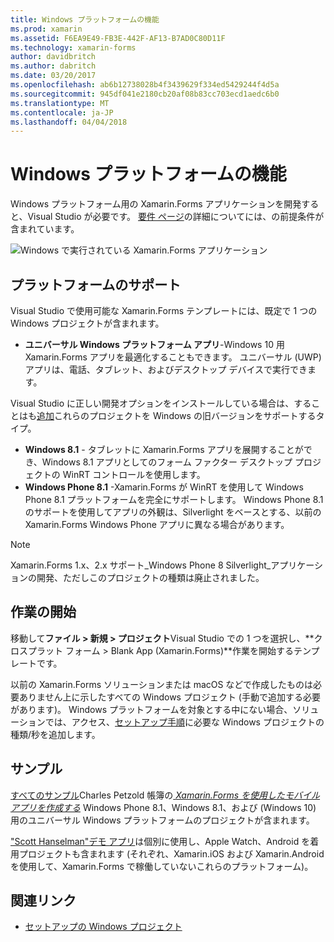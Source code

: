 ```yaml
---
title: Windows プラットフォームの機能
ms.prod: xamarin
ms.assetid: F6EA9E49-FB3E-442F-AF13-B7AD0C80D11F
ms.technology: xamarin-forms
author: davidbritch
ms.author: dabritch
ms.date: 03/20/2017
ms.openlocfilehash: ab6b12738028b4f3439629f334ed5429244f4d5a
ms.sourcegitcommit: 945df041e2180cb20af08b83cc703ecd1aedc6b0
ms.translationtype: MT
ms.contentlocale: ja-JP
ms.lasthandoff: 04/04/2018
---
```

# <a name="windows-platform-features"></a>Windows プラットフォームの機能

Windows プラットフォーム用の Xamarin.Forms アプリケーションを開発すると、Visual Studio が必要です。 [要件 ページ](~/xamarin-forms/get-started/installation.md)の詳細についてには、の前提条件が含まれています。

![](images/allhanselman.png "Windows で実行されている Xamarin.Forms アプリケーション")

## <a name="platform-support"></a>プラットフォームのサポート

Visual Studio で使用可能な Xamarin.Forms テンプレートには、既定で 1 つの Windows プロジェクトが含まれます。

* **ユニバーサル Windows プラットフォーム アプリ**-Windows 10 用 Xamarin.Forms アプリを最適化することもできます。 ユニバーサル (UWP) アプリは、電話、タブレット、およびデスクトップ デバイスで実行できます。

Visual Studio に正しい開発オプションをインストールしている場合は、することはも[追加](installation/index.md)これらのプロジェクトを Windows の旧バージョンをサポートするタイプ。

* **Windows 8.1** - タブレットに Xamarin.Forms アプリを展開することができ、Windows 8.1 アプリとしてのフォーム ファクター デスクトップ プロジェクトの WinRT コントロールを使用します。
* **Windows Phone 8.1** -Xamarin.Forms が WinRT を使用して Windows Phone 8.1 プラットフォームを完全にサポートします。 Windows Phone 8.1 のサポートを使用してアプリの外観は、Silverlight をベースとする、以前の Xamarin.Forms Windows Phone アプリに異なる場合があります。


> [!NOTE]
> Xamarin.Forms 1.x、2.x サポート_Windows Phone 8 Silverlight_アプリケーションの開発、ただしこのプロジェクトの種類は廃止されました。


## <a name="getting-started"></a>作業の開始

移動して**ファイル > 新規 > プロジェクト**Visual Studio での 1 つを選択し、**クロスプラット フォーム > Blank App (Xamarin.Forms)**作業を開始するテンプレートです。

以前の Xamarin.Forms ソリューションまたは macOS などで作成したものは必要ありません上に示したすべての Windows プロジェクト (手動で追加する必要があります)。
Windows プラットフォームを対象とする中にない場合、ソリューションでは、アクセス、[セットアップ手順](installation/index.md)に必要な Windows プロジェクトの種類/秒を追加します。


## <a name="samples"></a>サンプル

[すべてのサンプル](https://github.com/xamarin/xamarin-forms-book-preview-2)Charles Petzold 帳簿の[ *Xamarin.Forms を使用したモバイル アプリを作成する*](~/xamarin-forms/creating-mobile-apps-xamarin-forms/index.md) Windows Phone 8.1、Windows 8.1、および (Windows 10) 用のユニバーサル Windows プラットフォームのプロジェクトが含まれます。

["Scott Hanselman"デモ アプリ](https://github.com/jamesmontemagno/Hanselman.Forms)は個別に使用し、Apple Watch、Android を着用プロジェクトも含まれます (それぞれ、Xamarin.iOS および Xamarin.Android を使用して、Xamarin.Forms で稼働していないこれらのプラットフォーム)。


## <a name="related-links"></a>関連リンク

- [セットアップの Windows プロジェクト](~/xamarin-forms/platform/windows/installation/index.md)
